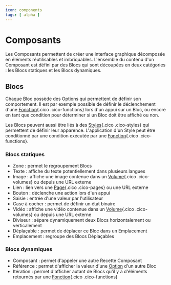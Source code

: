 ```yaml
---
icon: components
tags: [ alpha ]
---
```

# Composants

Les Composants permettent de créer une interface graphique décomposée en éléments réutilisables et imbriquables. L'ensemble du contenu d'un Composant est défini par des Blocs qui sont découpées en deux catégories : les Blocs statiques et les Blocs dynamiques.

## Blocs

Chaque Bloc possède des Options qui permettent de définir son comportement. Il est par exemple possible de définir le déclenchement d'une [Fonction](/fr/concepts/automations/functions/){.cico .cico-functions} lors d'un appui sur un Bloc, ou encore en tant que condition pour déterminer si un Bloc doit être affiché ou non.

Les Blocs peuvent aussi être liés à des [Styles](/fr/concepts/interfaces/styles/){.cico .cico-styles} qui permettent de définir leur apparence. L'application d'un Style peut être conditionné par une condition exécutée par une [Fonction](/fr/concepts/automations/functions/){.cico .cico-functions}.

### Blocs statiques
- Zone : permet le regroupement Blocs
- Texte : affiche du texte potentiellement dans plusieurs langues
- Image : affiche une image contenue dans un [Volume](/fr/concepts/storage/volumes/){.cico .cico-volumes} ou depuis une URL externe
- Lien : lien vers une [Page](/fr/concepts/interfaces/pages/){.cico .cico-pages} ou une URL externe
- Bouton : déclenche une action lors d'un appui
- Saisie : entrée d'une valeur par l'utilisateur
- Case à cocher : permet de définir un état binaire
- Vidéo : affiche une vidéo contenue dans un [Volume](/fr/concepts/storage/volumes/){.cico .cico-volumes} ou depuis une URL externe
- Diviseur : sépare dynamiquement deux Blocs horizontalement ou verticalement
- Déplaçable : permet de déplacer ce Bloc dans un Emplacement
- Emplacement : regroupe des Blocs Déplaçables

### Blocs dynamiques
- Composant : permet d'appeler une autre Recette Composant
- Référence : permet d'afficher la valeur d'une [Option](/fr/concepts/recipes/options/) d'un autre Bloc
- Itération : permet d'afficher autant de Blocs qu'il y a d'éléments retournés par une [Fonction](/fr/concepts/automations/functions/){.cico .cico-functions}
